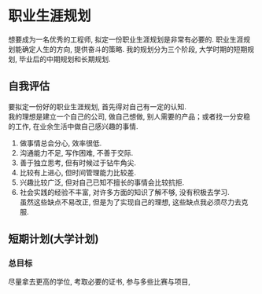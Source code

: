 # 职业生涯规划  
想要成为一名优秀的工程师, 拟定一份职业生涯规划是非常有必要的. 职业生涯规划能确定人生的方向, 提供奋斗的策略. 我的规划分为三个阶段, 大学时期的短期规划, 毕业后的中期规划和长期规划.  

## 自我评估  
要拟定一份好的职业生涯规划, 首先得对自己有一定的认知.  
我的理想是建立一个自己的公司, 做自己想做, 别人需要的产品；或者找一分安稳的工作, 在业余生活中做自己感兴趣的事情.  
1. 做事情总会分心, 效率很低.  
2. 沟通能力不足, 写作困难, 不善于交际.  
3. 善于独立思考, 但有时候过于钻牛角尖.  
4. 比较有上进心, 但时间管理能力比较差.  
5. 兴趣比较广泛, 但对自己已知不擅长的事情会比较抗拒.  
6. 社会实践的经验不丰富, 对许多方面的知识了解不够, 没有积极去学习.  
虽然这些缺点不易改正, 但是为了实现自己的理想, 这些缺点我必须尽力去克服. 

## 短期计划(大学计划)  
### 总目标  
尽量拿去更高的学位, 考取必要的证书, 参与多些比赛与项目,  
